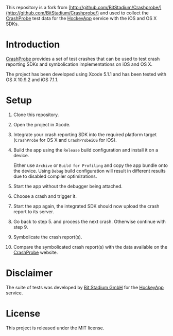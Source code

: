 This repository is a fork from [http://github.com/BitStadium/Crashprobe/](http://github.com/BitStadium/Crashprobe/) and used to collect the [CrashProbe](http://crashprobe.com/) test data for the [HockeyApp](http://hockeyapp.net/) service with the iOS and OS X SDKs.

# Introduction

[CrashProbe](http://crashprobe.com/) provides a set of test crashes that can be used to test crash reporting SDKs and symbolication implementations on iOS and OS X.

The project has been developed using Xcode 5.1.1 and has been tested with OS X 10.9.2 and iOS 7.1.1.

# Setup

1. Clone this repository.
2. Open the project in Xcode.
3. Integrate your crash reporting SDK into the required platform target (`CrashProbe` for OS X and `CrashProbeiOS` for iOS).
4. Build the app using the `Release` build configuration and install it on a device.

   Either use `Archive` or `Build for Profiling` and copy the app bundle onto the device. Using `Debug` build configuration will result in different results due to disabled compiler optimizations.
5. Start the app without the debugger being attached.
6. Choose a crash and trigger it.
7. Start the app again, the integrated SDK should now upload the crash report to its server.
8. Go back to step 5. and process the next crash. Otherwise continue with step 9.
9. Symbolicate the crash report(s).
10. Compare the symbolicated crash report(s) with the data available on the [CrashProbe](http://crashprobe.com/) website.

# Disclaimer

The suite of tests was developed by [Bit Stadium GmbH](http://hockeyapp.net/) for the [HockeyApp](http://hockeyapp.net) service.

# License

This project is released under the MIT license.
